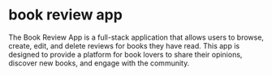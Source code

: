 # book review app
 The Book Review App is a full-stack application that allows users to browse, create, edit, and delete reviews for books they have read. This app is designed to provide a platform for book lovers to share their opinions, discover new books, and engage with the community.
